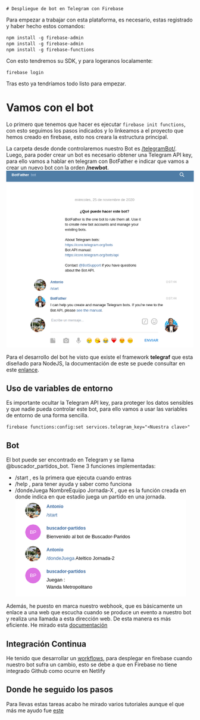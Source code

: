 
                                                                                                                                                      # Despliegue de bot en Telegram con Firebase
Para empezar a trabajar con esta plataforma, es necesario, estas registrado y haber hecho estos comandos:
```
npm install -g firebase-admin
npm install -g firebase-admin
npm install -g firebase-functions
```
Con esto tendremos su SDK, y para logeranos localamente:
```
firebase login
```
Tras esto ya tendríamos todo listo para empezar.
# Vamos con el bot
Lo primero que tenemos que hacer es ejecutar ``` firebase init functions ```, con esto seguimos los pasos indicados y lo linkeamos a el proyecto que hemos creado en firebase, esto nos creara la estructura principal.

La carpeta desde donde controlaremos nuestro Bot es [/telegramBot/](https://github.com/antonioml97/BuscadorPartidos/tree/master/telegramBot).
Luego, para poder crear un bot es necesario obtener una Telegram API key, para ello vamos a hablar en telegram con BotFather e indicar que vamos a crear un nuevo bot con la orden **/newbot**.
![BotFather](./img/BotFather.png)

Para el desarrollo del bot he visto que existe el framework **telegraf** que esta diseñado para NodeJS, la documentación de este se puede consultar en este [enlance](https://telegraf.js.org/).

## Uso de variables de entorno
Es importante ocultar la Telegram API key, para proteger los datos sensibles y que nadie pueda controlar este bot, para ello vamos a usar las variables de entorno de una forma sencilla.
```
firebase functions:config:set services.telegram_key="<Nuestra clave>" 
```

## Bot
El bot puede ser encontrado en Telegram y se llama @buscador_partidos_bot. Tiene 3 funciones implementadas:
- /start , es la primera que ejecuta cuando entras
- /help , para tener ayuda y saber como funciona
- /dondeJuega NombreEquipo Jornada-X , que es la función creada en donde indica en que estadio juega un partido en una jornada.
![BotOK](./img/BotOK.png)

Además, he puesto en marca nuestro webhook, que es básicamente un enlace a una web que escucha cuando se produce un evento a nuestro bot y realiza una llamada a esta dirección web. De esta manera es más eficiente. He mirado esta [documentación](https://core.telegram.org/bots/api#setwebhook)

## Integración Continua
He tenido que desarrollar un [workflows](https://github.com/antonioml97/BuscadorPartidos/blob/master/.github/workflows/firebase.yml), para desplegar en firebase cuando nuestro bot sufra un cambio, esto se debe a que en Firebase no tiene integrado Github como ocurre en Netlify

## Donde he seguido los pasos
Para llevas estas tareas acabo he mirado varios tutoriales aunque el que más me ayudo fue [este](youtube.com/watch?v=iqY8yr1_Z_c&list=PLhMX5hA0NWUQoRqYNFBE35NlUn1J915M0&index=1&ab_channel=RomanAkhromieiev)
